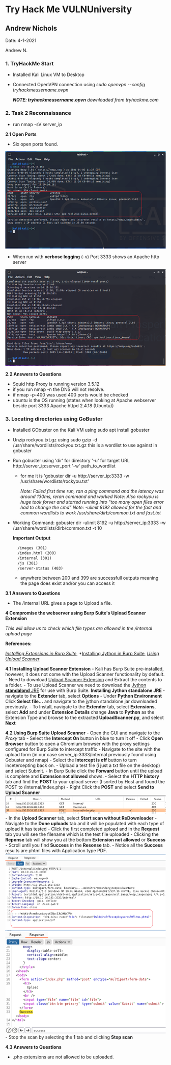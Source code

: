 # Try Hack Me VULNUniversity 
## Andrew Nichols


Date: 4-1-2021

Andrew N.

### 1. TryHackMe Start
- Installed Kali Linux VM to Desktop
- Connected OpenVPN connection using *sudo openvpn --config tryhackmeusername.ovpn* 
	
	***NOTE: tryhackmeusername.opvn** downloaded from tryhackme.com*


### 2. Task 2 Reconnaissance
- run nmap -sV server_ip 

**2.1 Open Ports**
	
- Six open ports found.

![image info](./Images/t2_nmap_output.png)

- When run with **verbose logging** (-v) Port 3333 shows an Apache http server

![image info](./Images/t2_nmap_verboseoutput.png)

**2.2 Answers to Questions**

- Squid http Proxy is running version 3.5.12
- if you run nmap -n the DNS will not resolve.
- if nmap -p-400 was used 400 ports would be checked
- ubuntu is the OS running (states when looking at Apache webserver beside port 3333 Apache httpd 2.4.18 (Ubuntu))


### 3. Locating directories using GoBuster

- Installed GObuster on the Kali VM using sudo apt install gobuster
- Unzip rockyou.txt.gz using sudo gzip -d /usr/share/wordlists/rockyou.txt.gz this is a wordlist to use against in gobuster
- Run gobuster using 'dir' for directory '-u' for target URL http://server_ip:server_port '-w' path_to_wordlist
	- for me it is 'gobuster dir -u http://server_ip:3333 -w /usr/share/wordlists/rockyou.txt'
		
		*Note: Failed first time run, ran a ping command and the latency was around 130ms, reran command and worked*
		*Note: Also rockyou is huge took forver and started running into "too many open files error had to change the cmd"*
		*Note: -ulimit 8192 allowed for the fast and common wordlists to work /usr/share/dirb/common.txt and fast.txt*

- Working Command:  gobuster dir -ulimit 8192 -u http://server_ip:3333 -w /usr/share/wordlists/dirb/common.txt -t 10
		
	**Important Output**
		
		/images (301)
		/index.html (200)
		/internal (301)
		/js (301)
		/server-status (403)
	
	- anywhere between 200 and 399 are successfull outputs meaning the page does exist and/or you can access it

**3.1 Answers to Questions**
- The /internal URL gives a page to Upload a file. 

**4 Compromise the webserver using Burp Suite's Upload Scanner Extension**

*This will allow us to check which file types are allowed in the /internal upload page*

**References:** 

*[Installing Extensions in Burp Suite](https://portswigger.net/support/how-to-install-an-extension-in-burp-suite)*, 
*[Installing Jython in Burp Suite](https://gracefulsecurity.com/burp-suite-extensions-installing-jython-and-adding-an-extension/),
*[Using Upload Scanner](https://www.modzero.com/share/uploadscanner/UploadScanner_101_Basics.mp4)*

**4.1 Installing Upload Scanner Extension**
	- Kali has Burp Suite pre-installed, however, it does not come with the Upload Scanner functionality by default.
	- Need to download [Upload Scanner Extension](https://portswigger.net/bappstore/b2244cbb6953442cb3c82fa0a0d908fa "Upload Scanner") and Extract the contents to a folder.
		- To use Upload Scanner we need to download the [Jython **standalond** JRE](https://www.jython.org/download "Jython Download Page") for use with Burp Suite.
			**Installing Jython standalone JRE**
				- navigate to the **Extender** tab, select  **Options**
				- Under **Python Environment** Click **Select file...** and navigate to the jython standalone jar downloaded previously.
		- To Install, navigate to the **Extender** tab, select **Extensions**, select **Add** and under **Extension Details** change **Java** to **Python** as the Extension Type and browse to the extracted **UploadScanner.py**, and select **Next**

**4.2 Using Burp Suite Upload Scanner**
	- Open the GUI and navigate to the *Proxy* tab
		- Select the **Intercept On** button in blue to turn it off
		- Click **Open Browser** button to open a Chromium browser with the proxy settings configured for Burp Suite to intercept traffic
		- Navigate to the site with the upload form (in our case server_ip:3333/internal previously found using Gobuster and nmap)
		- Select the **Intercept is off** button to turn incetercepting back on.
		- Upload a test file (i just a txt file on the desktop) and select Submit.
		- In Burp Suite click the **Forward** button until the upload is complete and **Extension not allowed** shows.
		- Select the **HTTP history** tab and find the **POST** to your upload server (I sorted by Host and found the POST to /internal/index.php)
		- Right Click the **POST** and select **Send to Upload Scanner**
    ![image info](./Images/burp_history_post.png)
		- In the **Upload Scanner** tab, select **Start scan without ReDownloader**
		- Navigate to the **Done uploads** tab and it will be populated with each type of upload it has tested
		- Click the first completed upload and in the **Request** tab you will see the filename which is the test file uploaded
		- Clicking the **Reponse** tab will show you at the bottom **Extension not allowed** or **Success**
				- Scroll until you find **Success** in the **Resonse** tab.
				- Notice all the **Success** results are phtml files with Application type PDF.
	![image info](./Images/burp_success_request.png)
	![image info](./Images/burp_success_response.png)
		- Stop the scan by selecting the **1** tab and clicking **Stop scan**

**4.3 Answers to Questions**
- .php extensions are not allowed to be uploaded.

